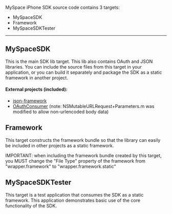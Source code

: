 MySpace iPhone SDK source code contains 3 targets:

  * MySpaceSDK
  * Framework
  * MySpaceSDKTester


---


## MySpaceSDK ##

This is the main SDK lib target.  This lib also contains OAuth and JSON libraries.  You can include the source files from this target in your application, or you can build it separately and package the SDK as a static framework in another project.

#### External projects (included): ####
  * [json-framework](http://code.google.com/p/json-framework/)
  * [OAuthConsumer](http://code.google.com/p/oauthconsumer/wiki/UsingOAuthConsumer) (note: NSMutableURLRequest+Parameters.m was modified to allow non-urlencoded body data)

## Framework ##

This target constructs the framework bundle so that the library can easily be included in other projects as a static framework.

IMPORTANT: when including the framework bundle created by this target, you MUST change the "File Type" property of the framework from "wrapper.framework" to "wrapper.framework.static"

## MySpaceSDKTester ##

This target is a test application that consumes the SDK as a static framework.  This application demonstrates basic use of the core functionality of the SDK.